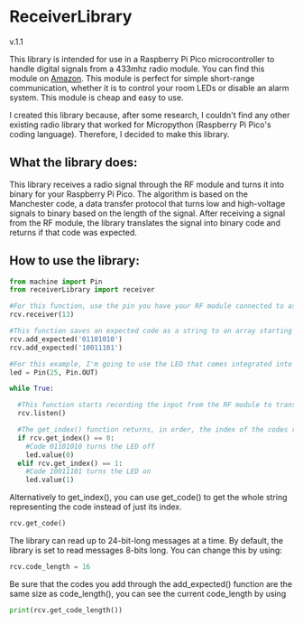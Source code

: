 # ReceiverLibrary
v.1.1

This library is intended for use in a Raspberry Pi Pico microcontroller to handle digital signals from a 433mhz radio module. You can find this module on [Amazon](https://www.amazon.com/HiLetgo-Wireless-Transmitter-Receiver-Raspberry/dp/B01DKC2EY4/ref=sr_1_3?dib=eyJ2IjoiMSJ9.tNlJbSBQOEL92GF5uwdw_3SL16TQy5q53ghPMyP1cHEsrLxGHSv_Hrk051zSYoIKOV3SQOxT8WlPG1fWqBXTT2qJziGxOrVbRX8AA7w0lYnlZSmpK8G69bdIipY7qC98s63Tp4Auc2GXPUjxvkEA17zSVrBe0Hu2DsSEkeMOCp1ocImWadqcHmnRnU0TwXfq4_TeJ5_5FVu8ZNVvSN_ARLaKOvYZicok_mjMqcb6nTQ.SDqOOcts__5t69TnLcj5LbM_DOp22w5x4iSZq723qCQ&dib_tag=se&keywords=433mhz+receiver&qid=1710655441&sr=8-3). This module is perfect for simple short-range communication, whether it is to control your room LEDs or disable an alarm system. This module is cheap and easy to use. 

I created this library because, after some research, I couldn't find any other existing radio library that worked for Micropython (Raspberry Pi Pico's coding language). Therefore, I decided to make this library. 

## What the library does: 

This library receives a radio signal through the RF module and turns it into binary for your Raspberry Pi Pico. The algorithm is based on the Manchester code, a data transfer protocol that turns low and high-voltage signals to binary based on the length of the signal.
After receiving a signal from the RF module, the library translates the signal into binary code and returns if that code was expected. 

## How to use the library:

```python
from machine import Pin
from receiverLibrary import receiver

#For this function, use the pin you have your RF module connected to as an argument, in this example, I'm using GPIO pin 13.
rcv.receiver(13)

#This function saves an expected code as a string to an array starting from index 0. (Be careful not to use codes that are a mirror of each other)
rcv.add_expected('01101010')
rcv.add_expected('10011101')

#For this example, I'm going to use the LED that comes integrated into your Raspberry Pi Pico
led = Pin(25, Pin.OUT)

while True:

  #This function starts recording the input from the RF module to translate it into binary. 
  rcv.listen()

  #The get_index() function returns, in order, the index of the codes received. The index is determined by the order you saved the expected codes through the add_expected() function. 
  if rcv.get_index() == 0:
    #Code 01101010 turns the LED off
    led.value(0)
  elif rcv.get_index() == 1:
    #Code 10011101 turns the LED on
    led.value(1)

```
Alternatively to get_index(), you can use get_code() to get the whole string representing the code instead of just its index.
```python
rcv.get_code()
```

The library can read up to 24-bit-long messages at a time. By default, the library is set to read messages 8-bits long. You can change this by using:
```python
rcv.code_length = 16
```
Be sure that the codes you add through the add_expected() function are the same size as code_length(), you can see the current code_length by using
```python
print(rcv.get_code_length())
```
